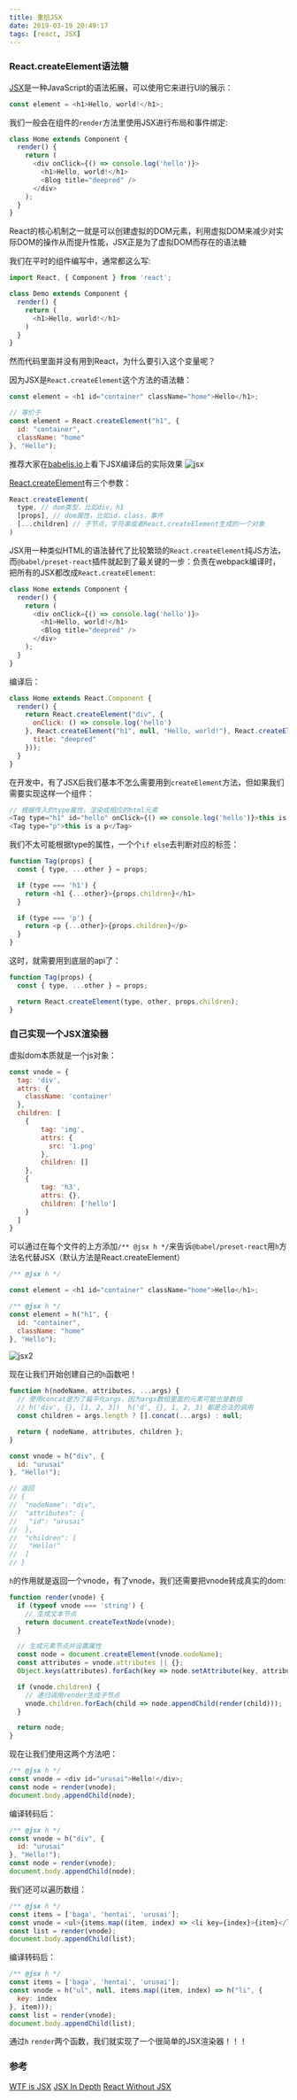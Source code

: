 ```yaml
---
title: 重拾JSX
date: 2019-03-19 20:49:17
tags: [react, JSX]
---
```


### React.createElement语法糖
[JSX](https://reactjs.org/docs/introducing-jsx.html)是一种JavaScript的语法拓展，可以使用它来进行UI的展示：
```javascript
const element = <h1>Hello, world!</h1>;
```

我们一般会在组件的`render`方法里使用JSX进行布局和事件绑定:
```javascript
class Home extends Component {
  render() {
    return (
      <div onClick={() => console.log('hello')}>
        <h1>Hello, world!</h1>
        <Blog title="deepred" />
      </div>
    );
  }
}
```

React的核心机制之一就是可以创建虚拟的DOM元素，利用虚拟DOM来减少对实际DOM的操作从而提升性能，JSX正是为了虚拟DOM而存在的语法糖

<!-- more -->

我们在平时的组件编写中，通常都这么写:
```javascript
import React, { Component } from 'react';

class Demo extends Component {
  render() {
    return (
      <h1>Hello, world!</h1>
    )
  }
}
```

然而代码里面并没有用到React，为什么要引入这个变量呢？

因为JSX是`React.createElement`这个方法的语法糖：

```javascript
const element = <h1 id="container" className="home">Hello</h1>;

// 等价于
const element = React.createElement("h1", {
  id: "container",
  className: "home"
}, "Hello");
```

推荐大家在[babeljs.io](https://babeljs.io/repl)上看下JSX编译后的实际效果
![jsx](http://pic.deepred5.com/jsx1.png)

[React.createElement](https://reactjs.org/docs/react-api.html#createelement)有三个参数：
```javascript
React.createElement(
  type, // dom类型，比如div，h1
  [props], // dom属性，比如id，class，事件
  [...children] // 子节点，字符串或者React.createElement生成的一个对象
)
```
JSX用一种类似HTML的语法替代了比较繁琐的`React.createElement`纯JS方法，而`@babel/preset-react`插件就起到了最关键的一步：负责在webpack编译时，把所有的JSX都改成`React.createElement`:
```javascript
class Home extends Component {
  render() {
    return (
      <div onClick={() => console.log('hello')}>
        <h1>Hello, world!</h1>
        <Blog title="deepred" />
      </div>
    );
  }
}
```
编译后：
```javascript
class Home extends React.Component {
  render() {
    return React.createElement("div", {
      onClick: () => console.log('hello')
    }, React.createElement("h1", null, "Hello, world!"), React.createElement(Blog, {
      title: "deepred"
    }));
  }
}
```

在开发中，有了JSX后我们基本不怎么需要用到`createElement`方法，但如果我们需要实现这样一个组件：
```javascript
// 根据传入的type属性，渲染成相应的html元素
<Tag type="h1" id="hello" onClick={() => console.log('hello')}>this is a h1</Tag>
<Tag type="p">this is a p</Tag>
```
我们不太可能根据type的属性，一个个`if else`去判断对应的标签：
```javascript
function Tag(props) {
  const { type, ...other } = props;

  if (type === 'h1') {
    return <h1 {...other}>{props.children}</h1>
  }

  if (type === 'p') {
    return <p {...other}>{props.children}</p>
  }
}
```
这时，就需要用到底层的api了：
```javascript
function Tag(props) {
  const { type, ...other } = props;

  return React.createElement(type, other, props.children);
}
```

### 自己实现一个JSX渲染器
虚拟dom本质就是一个js对象：
```javascript
const vnode = {
  tag: 'div',
  attrs: {
    className: 'container'
  },
  children: [
    {
        tag: 'img',
        attrs: {
          src: '1.png'
        },
        children: []
    },
    {
        tag: 'h3',
        attrs: {},
        children: ['hello']
    }
  ]
}
```

可以通过在每个文件的上方添加`/** @jsx h */`来告诉`@babel/preset-react`用`h`方法名代替JSX（默认方法是React.createElement）

```javascript
/** @jsx h */

const element = <h1 id="container" className="home">Hello</h1>;
```
```javascript
/** @jsx h */
const element = h("h1", {
  id: "container",
  className: "home"
}, "Hello");
```
![jsx2](http://pic.deepred5.com/jsx2.png)

现在让我们开始创建自己的`h`函数吧！

```javascript
function h(nodeName, attributes, ...args) {
  // 使用concat是为了扁平化args，因为args数组里面的元素可能也是数组
  // h('div', {}, [1, 2, 3])  h('d', {}, 1, 2, 3) 都是合法的调用
  const children = args.length ? [].concat(...args) : null;

  return { nodeName, attributes, children };
}

```
```javascript
const vnode = h("div", {
  id: "urusai"
}, "Hello!");

// 返回
// {
//  "nodeName": "div",
//  "attributes": {
//   "id": "urusai"
//  },
//  "children": [
//   "Hello!"
//  ]
// }
```
`h`的作用就是返回一个vnode，有了vnode，我们还需要把vnode转成真实的dom:

```javascript
function render(vnode) {
  if (typeof vnode === 'string') {
    // 生成文本节点
    return document.createTextNode(vnode);
  }

  // 生成元素节点并设置属性
  const node = document.createElement(vnode.nodeName);
  const attributes = vnode.attributes || {};
  Object.keys(attributes).forEach(key => node.setAttribute(key, attributes[key]));

  if (vnode.children) {
    // 递归调用render生成子节点
    vnode.children.forEach(child => node.appendChild(render(child)));
  }

  return node;
}
```

现在让我们使用这两个方法吧：
```javascript
/** @jsx h */
const vnode = <div id="urusai">Hello!</div>;
const node = render(vnode);
document.body.appendChild(node);
```
编译转码后：
```javascript
/** @jsx h */
const vnode = h("div", {
  id: "urusai"
}, "Hello!");
const node = render(vnode);
document.body.appendChild(node);
```

我们还可以遍历数组：
```javascript
/** @jsx h */
const items = ['baga', 'hentai', 'urusai'];
const vnode = <ul>{items.map((item, index) => <li key={index}>{item}</li>)}</ul>;
const list = render(vnode);
document.body.appendChild(list);
```

编译转码后：
```javascript
/** @jsx h */
const items = ['baga', 'hentai', 'urusai'];
const vnode = h("ul", null, items.map((item, index) => h("li", {
  key: index
}, item)));
const list = render(vnode);
document.body.appendChild(list);
```

通过`h` `render`两个函数，我们就实现了一个很简单的JSX渲染器！！！

### 参考
[WTF is JSX](https://jasonformat.com/wtf-is-jsx/)
[JSX In Depth](https://reactjs.org/docs/jsx-in-depth.html)
[React Without JSX](https://reactjs.org/docs/react-without-jsx.html)